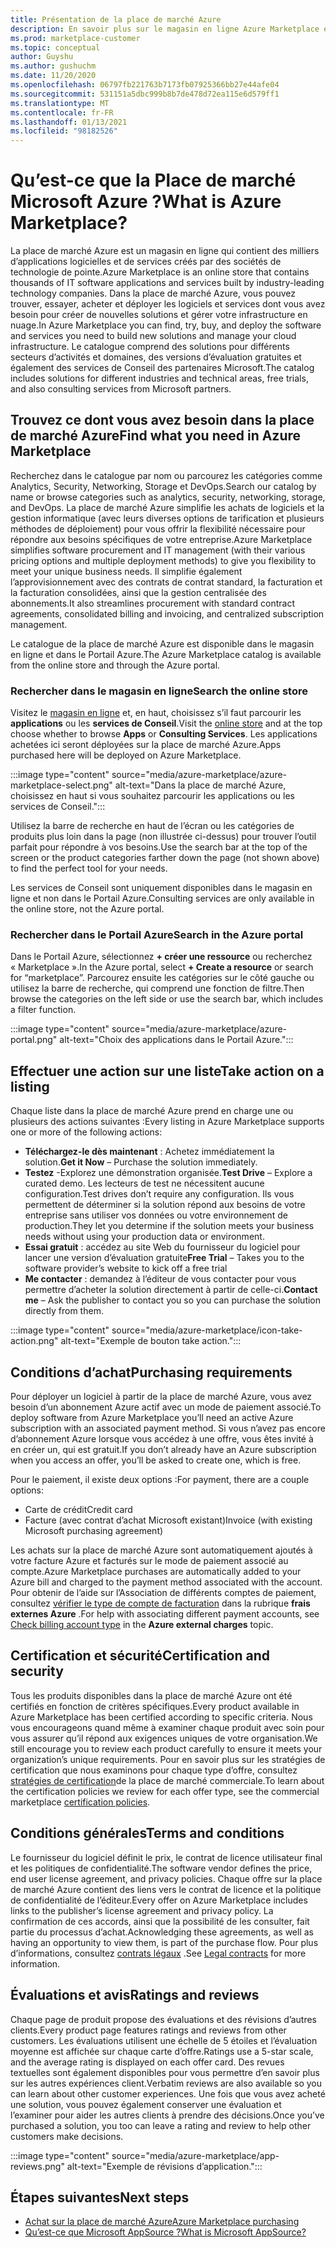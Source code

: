 ```yaml
---
title: Présentation de la place de marché Azure
description: En savoir plus sur le magasin en ligne Azure Marketplace et la façon dont vous pouvez rechercher et essayer des logiciels et des solutions.
ms.prod: marketplace-customer
ms.topic: conceptual
author: Guyshu
ms.author: gushuchm
ms.date: 11/20/2020
ms.openlocfilehash: 06797fb221763b7173fb07925366bb27e44afe04
ms.sourcegitcommit: 531151a5dbc999b8b7de478d72ea115e6d579ff1
ms.translationtype: MT
ms.contentlocale: fr-FR
ms.lasthandoff: 01/13/2021
ms.locfileid: "98182526"
---
```

# <a name="what-is-azure-marketplace"></a><span data-ttu-id="aab99-103">Qu’est-ce que la Place de marché Microsoft Azure ?</span><span class="sxs-lookup"><span data-stu-id="aab99-103">What is Azure Marketplace?</span></span>

<span data-ttu-id="aab99-104">La place de marché Azure est un magasin en ligne qui contient des milliers d’applications logicielles et de services créés par des sociétés de technologie de pointe.</span><span class="sxs-lookup"><span data-stu-id="aab99-104">Azure Marketplace is an online store that contains thousands of IT software applications and services built by industry-leading technology companies.</span></span> <span data-ttu-id="aab99-105">Dans la place de marché Azure, vous pouvez trouver, essayer, acheter et déployer les logiciels et services dont vous avez besoin pour créer de nouvelles solutions et gérer votre infrastructure en nuage.</span><span class="sxs-lookup"><span data-stu-id="aab99-105">In Azure Marketplace you can find, try, buy, and deploy the software and services you need to build new solutions and manage your cloud infrastructure.</span></span> <span data-ttu-id="aab99-106">Le catalogue comprend des solutions pour différents secteurs d’activités et domaines, des versions d’évaluation gratuites et également des services de Conseil des partenaires Microsoft.</span><span class="sxs-lookup"><span data-stu-id="aab99-106">The catalog includes solutions for different industries and technical areas, free trials, and also consulting services from Microsoft partners.</span></span>

## <a name="find-what-you-need-in-azure-marketplace"></a><span data-ttu-id="aab99-107">Trouvez ce dont vous avez besoin dans la place de marché Azure</span><span class="sxs-lookup"><span data-stu-id="aab99-107">Find what you need in Azure Marketplace</span></span>

<span data-ttu-id="aab99-108">Recherchez dans le catalogue par nom ou parcourez les catégories comme Analytics, Security, Networking, Storage et DevOps.</span><span class="sxs-lookup"><span data-stu-id="aab99-108">Search our catalog by name or browse categories such as analytics, security, networking, storage, and DevOps.</span></span> <span data-ttu-id="aab99-109">La place de marché Azure simplifie les achats de logiciels et la gestion informatique (avec leurs diverses options de tarification et plusieurs méthodes de déploiement) pour vous offrir la flexibilité nécessaire pour répondre aux besoins spécifiques de votre entreprise.</span><span class="sxs-lookup"><span data-stu-id="aab99-109">Azure Marketplace simplifies software procurement and IT management (with their various pricing options and multiple deployment methods) to give you flexibility to meet your unique business needs.</span></span> <span data-ttu-id="aab99-110">Il simplifie également l’approvisionnement avec des contrats de contrat standard, la facturation et la facturation consolidées, ainsi que la gestion centralisée des abonnements.</span><span class="sxs-lookup"><span data-stu-id="aab99-110">It also streamlines procurement with standard contract agreements, consolidated billing and invoicing, and centralized subscription management.</span></span>

<span data-ttu-id="aab99-111">Le catalogue de la place de marché Azure est disponible dans le magasin en ligne et dans le Portail Azure.</span><span class="sxs-lookup"><span data-stu-id="aab99-111">The Azure Marketplace catalog is available from the online store and through the Azure portal.</span></span>  

### <a name="search-the-online-store"></a><span data-ttu-id="aab99-112">Rechercher dans le magasin en ligne</span><span class="sxs-lookup"><span data-stu-id="aab99-112">Search the online store</span></span>

<span data-ttu-id="aab99-113">Visitez le [magasin en ligne](https://azuremarketplace.microsoft.com/) et, en haut, choisissez s’il faut parcourir les **applications** ou les **services de Conseil**.</span><span class="sxs-lookup"><span data-stu-id="aab99-113">Visit the [online store](https://azuremarketplace.microsoft.com/) and at the top choose whether to browse **Apps** or **Consulting Services**.</span></span> <span data-ttu-id="aab99-114">Les applications achetées ici seront déployées sur la place de marché Azure.</span><span class="sxs-lookup"><span data-stu-id="aab99-114">Apps purchased here will be deployed on Azure Marketplace.</span></span>

:::image type="content" source="media/azure-marketplace/azure-marketplace-select.png" alt-text="Dans la place de marché Azure, choisissez en haut si vous souhaitez parcourir les applications ou les services de Conseil.":::

<span data-ttu-id="aab99-116">Utilisez la barre de recherche en haut de l’écran ou les catégories de produits plus loin dans la page (non illustrée ci-dessus) pour trouver l’outil parfait pour répondre à vos besoins.</span><span class="sxs-lookup"><span data-stu-id="aab99-116">Use the search bar at the top of the screen or the product categories farther down the page (not shown above) to find the perfect tool for your needs.</span></span>

<span data-ttu-id="aab99-117">Les services de Conseil sont uniquement disponibles dans le magasin en ligne et non dans le Portail Azure.</span><span class="sxs-lookup"><span data-stu-id="aab99-117">Consulting services are only available in the online store, not the Azure portal.</span></span>

### <a name="search-in-the-azure-portal"></a><span data-ttu-id="aab99-118">Rechercher dans le Portail Azure</span><span class="sxs-lookup"><span data-stu-id="aab99-118">Search in the Azure portal</span></span>

<span data-ttu-id="aab99-119">Dans le Portail Azure, sélectionnez **+ créer une ressource** ou recherchez « Marketplace ».</span><span class="sxs-lookup"><span data-stu-id="aab99-119">In the Azure portal, select **+ Create a resource** or search for “marketplace”.</span></span> <span data-ttu-id="aab99-120">Parcourez ensuite les catégories sur le côté gauche ou utilisez la barre de recherche, qui comprend une fonction de filtre.</span><span class="sxs-lookup"><span data-stu-id="aab99-120">Then browse the categories on the left side or use the search bar, which includes a filter function.</span></span>

:::image type="content" source="media/azure-marketplace/azure-portal.png" alt-text="Choix des applications dans le Portail Azure.":::

## <a name="take-action-on-a-listing"></a><span data-ttu-id="aab99-122">Effectuer une action sur une liste</span><span class="sxs-lookup"><span data-stu-id="aab99-122">Take action on a listing</span></span>

<span data-ttu-id="aab99-123">Chaque liste dans la place de marché Azure prend en charge une ou plusieurs des actions suivantes :</span><span class="sxs-lookup"><span data-stu-id="aab99-123">Every listing in Azure Marketplace supports one or more of the following actions:</span></span>

- <span data-ttu-id="aab99-124">**Téléchargez-le dès maintenant** : Achetez immédiatement la solution.</span><span class="sxs-lookup"><span data-stu-id="aab99-124">**Get it Now** – Purchase the solution immediately.</span></span>
- <span data-ttu-id="aab99-125">**Testez** -Explorez une démonstration organisée.</span><span class="sxs-lookup"><span data-stu-id="aab99-125">**Test Drive** – Explore a curated demo.</span></span> <span data-ttu-id="aab99-126">Les lecteurs de test ne nécessitent aucune configuration.</span><span class="sxs-lookup"><span data-stu-id="aab99-126">Test drives don’t require any configuration.</span></span> <span data-ttu-id="aab99-127">Ils vous permettent de déterminer si la solution répond aux besoins de votre entreprise sans utiliser vos données ou votre environnement de production.</span><span class="sxs-lookup"><span data-stu-id="aab99-127">They let you determine if the solution meets your business needs without using your production data or environment.</span></span>
- <span data-ttu-id="aab99-128">**Essai gratuit** : accédez au site Web du fournisseur du logiciel pour lancer une version d’évaluation gratuite</span><span class="sxs-lookup"><span data-stu-id="aab99-128">**Free Trial** – Takes you to the software provider’s website to kick off a free trial</span></span>
- <span data-ttu-id="aab99-129">**Me contacter** : demandez à l’éditeur de vous contacter pour vous permettre d’acheter la solution directement à partir de celle-ci.</span><span class="sxs-lookup"><span data-stu-id="aab99-129">**Contact me** – Ask the publisher to contact you so you can purchase the solution directly from them.</span></span>

:::image type="content" source="media/azure-marketplace/icon-take-action.png" alt-text="Exemple de bouton take action.":::

## <a name="purchasing-requirements"></a><span data-ttu-id="aab99-131">Conditions d’achat</span><span class="sxs-lookup"><span data-stu-id="aab99-131">Purchasing requirements</span></span>

<span data-ttu-id="aab99-132">Pour déployer un logiciel à partir de la place de marché Azure, vous avez besoin d’un abonnement Azure actif avec un mode de paiement associé.</span><span class="sxs-lookup"><span data-stu-id="aab99-132">To deploy software from Azure Marketplace you’ll need an active Azure subscription with an associated payment method.</span></span> <span data-ttu-id="aab99-133">Si vous n’avez pas encore d’abonnement Azure lorsque vous accédez à une offre, vous êtes invité à en créer un, qui est gratuit.</span><span class="sxs-lookup"><span data-stu-id="aab99-133">If you don’t already have an Azure subscription when you access an offer, you’ll be asked to create one, which is free.</span></span>

<span data-ttu-id="aab99-134">Pour le paiement, il existe deux options :</span><span class="sxs-lookup"><span data-stu-id="aab99-134">For payment, there are a couple options:</span></span>  

- <span data-ttu-id="aab99-135">Carte de crédit</span><span class="sxs-lookup"><span data-stu-id="aab99-135">Credit card</span></span>
- <span data-ttu-id="aab99-136">Facture (avec contrat d’achat Microsoft existant)</span><span class="sxs-lookup"><span data-stu-id="aab99-136">Invoice (with existing Microsoft purchasing agreement)</span></span>

<span data-ttu-id="aab99-137">Les achats sur la place de marché Azure sont automatiquement ajoutés à votre facture Azure et facturés sur le mode de paiement associé au compte.</span><span class="sxs-lookup"><span data-stu-id="aab99-137">Azure Marketplace purchases are automatically added to your Azure bill and charged to the payment method associated with the account.</span></span> <span data-ttu-id="aab99-138">Pour obtenir de l’aide sur l’Association de différents comptes de paiement, consultez [vérifier le type de compte de facturation](/azure/cost-management-billing/understand/understand-azure-marketplace-charges#check-billing-account-type) dans la rubrique **frais externes Azure** .</span><span class="sxs-lookup"><span data-stu-id="aab99-138">For help with associating different payment accounts, see [Check billing account type](/azure/cost-management-billing/understand/understand-azure-marketplace-charges#check-billing-account-type) in the **Azure external charges** topic.</span></span>

## <a name="certification-and-security"></a><span data-ttu-id="aab99-139">Certification et sécurité</span><span class="sxs-lookup"><span data-stu-id="aab99-139">Certification and security</span></span>

<span data-ttu-id="aab99-140">Tous les produits disponibles dans la place de marché Azure ont été certifiés en fonction de critères spécifiques.</span><span class="sxs-lookup"><span data-stu-id="aab99-140">Every product available in Azure Marketplace has been certified according to specific criteria.</span></span> <span data-ttu-id="aab99-141">Nous vous encourageons quand même à examiner chaque produit avec soin pour vous assurer qu’il répond aux exigences uniques de votre organisation.</span><span class="sxs-lookup"><span data-stu-id="aab99-141">We still encourage you to review each product carefully to ensure it meets your organization’s unique requirements.</span></span> <span data-ttu-id="aab99-142">Pour en savoir plus sur les stratégies de certification que nous examinons pour chaque type d’offre, consultez [stratégies de certification](/legal/marketplace/certification-policies)de la place de marché commerciale.</span><span class="sxs-lookup"><span data-stu-id="aab99-142">To learn about the certification policies we review for each offer type, see the commercial marketplace [certification policies](/legal/marketplace/certification-policies).</span></span>

## <a name="terms-and-conditions"></a><span data-ttu-id="aab99-143">Conditions générales</span><span class="sxs-lookup"><span data-stu-id="aab99-143">Terms and conditions</span></span>

<span data-ttu-id="aab99-144">Le fournisseur du logiciel définit le prix, le contrat de licence utilisateur final et les politiques de confidentialité.</span><span class="sxs-lookup"><span data-stu-id="aab99-144">The software vendor defines the price, end user license agreement, and privacy policies.</span></span> <span data-ttu-id="aab99-145">Chaque offre sur la place de marché Azure contient des liens vers le contrat de licence et la politique de confidentialité de l’éditeur.</span><span class="sxs-lookup"><span data-stu-id="aab99-145">Every offer on Azure Marketplace includes links to the publisher’s license agreement and privacy policy.</span></span> <span data-ttu-id="aab99-146">La confirmation de ces accords, ainsi que la possibilité de les consulter, fait partie du processus d’achat.</span><span class="sxs-lookup"><span data-stu-id="aab99-146">Acknowledging these agreements, as well as having an opportunity to view them, is part of the purchase flow.</span></span> <span data-ttu-id="aab99-147">Pour plus d’informations, consultez [contrats légaux](legal-contracts.md) .</span><span class="sxs-lookup"><span data-stu-id="aab99-147">See [Legal contracts](legal-contracts.md) for more information.</span></span>

## <a name="ratings-and-reviews"></a><span data-ttu-id="aab99-148">Évaluations et avis</span><span class="sxs-lookup"><span data-stu-id="aab99-148">Ratings and reviews</span></span>

<span data-ttu-id="aab99-149">Chaque page de produit propose des évaluations et des révisions d’autres clients.</span><span class="sxs-lookup"><span data-stu-id="aab99-149">Every product page features ratings and reviews from other customers.</span></span> <span data-ttu-id="aab99-150">Les évaluations utilisent une échelle de 5 étoiles et l’évaluation moyenne est affichée sur chaque carte d’offre.</span><span class="sxs-lookup"><span data-stu-id="aab99-150">Ratings use a 5-star scale, and the average rating is displayed on each offer card.</span></span> <span data-ttu-id="aab99-151">Des revues textuelles sont également disponibles pour vous permettre d’en savoir plus sur les autres expériences client.</span><span class="sxs-lookup"><span data-stu-id="aab99-151">Verbatim reviews are also available so you can learn about other customer experiences.</span></span> <span data-ttu-id="aab99-152">Une fois que vous avez acheté une solution, vous pouvez également conserver une évaluation et l’examiner pour aider les autres clients à prendre des décisions.</span><span class="sxs-lookup"><span data-stu-id="aab99-152">Once you’ve purchased a solution, you too can leave a rating and review to help other customers make decisions.</span></span>

:::image type="content" source="media/azure-marketplace/app-reviews.png" alt-text="Exemple de révisions d’application.":::

## <a name="next-steps"></a><span data-ttu-id="aab99-154">Étapes suivantes</span><span class="sxs-lookup"><span data-stu-id="aab99-154">Next steps</span></span>

- [<span data-ttu-id="aab99-155">Achat sur la place de marché Azure</span><span class="sxs-lookup"><span data-stu-id="aab99-155">Azure Marketplace purchasing</span></span>](azure-purchasing-invoicing.md)
- [<span data-ttu-id="aab99-156">Qu’est-ce que Microsoft AppSource ?</span><span class="sxs-lookup"><span data-stu-id="aab99-156">What is Microsoft AppSource?</span></span>](appsource-overview.md)